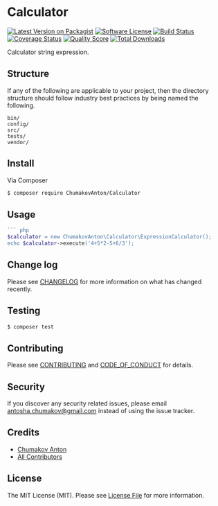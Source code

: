 # Calculator

[![Latest Version on Packagist][ico-version]][link-packagist]
[![Software License][ico-license]](LICENSE.md)
[![Build Status][ico-travis]][link-travis]
[![Coverage Status][ico-scrutinizer]][link-scrutinizer]
[![Quality Score][ico-code-quality]][link-code-quality]
[![Total Downloads][ico-downloads]][link-downloads]

Calculator string expression.

## Structure

If any of the following are applicable to your project, then the directory structure should follow industry best practices by being named the following.

```
bin/        
config/
src/
tests/
vendor/
```


## Install

Via Composer

``` bash
$ composer require ChumakovAnton/Calculator
```

## Usage

``` php
``` php
$calculator = new ChumakovAnton\Calculator\ExpressionCalculator();
echo $calculator->execute('4+5*2-5+6/3');
```

## Change log

Please see [CHANGELOG](CHANGELOG.md) for more information on what has changed recently.

## Testing

``` bash
$ composer test
```

## Contributing

Please see [CONTRIBUTING](CONTRIBUTING.md) and [CODE_OF_CONDUCT](CODE_OF_CONDUCT.md) for details.

## Security

If you discover any security related issues, please email antosha.chumakov@gmail.com instead of using the issue tracker.

## Credits

- [Chumakov Anton][link-author]
- [All Contributors][link-contributors]

## License

The MIT License (MIT). Please see [License File](LICENSE.md) for more information.

[ico-version]: https://img.shields.io/packagist/v/ChumakovAnton/Calculator.svg?style=flat-square
[ico-license]: https://img.shields.io/badge/license-MIT-brightgreen.svg?style=flat-square
[ico-travis]: https://img.shields.io/travis/ChumakovAnton/Calculator/master.svg?style=flat-square
[ico-scrutinizer]: https://img.shields.io/scrutinizer/coverage/g/ChumakovAnton/Calculator.svg?style=flat-square
[ico-code-quality]: https://img.shields.io/scrutinizer/g/ChumakovAnton/Calculator.svg?style=flat-square
[ico-downloads]: https://img.shields.io/packagist/dt/ChumakovAnton/Calculator.svg?style=flat-square

[link-packagist]: https://packagist.org/packages/ChumakovAnton/Сalculator
[link-travis]: https://travis-ci.org/ChumakovAnton/Сalculator
[link-scrutinizer]: https://scrutinizer-ci.com/g/ChumakovAnton/Сalculator/code-structure
[link-code-quality]: https://scrutinizer-ci.com/g/ChumakovAnton/Сalculator
[link-downloads]: https://packagist.org/packages/ChumakovAnton/Сalculator
[link-author]: https://github.com/ChumakovAnton
[link-contributors]: ../../contributors
